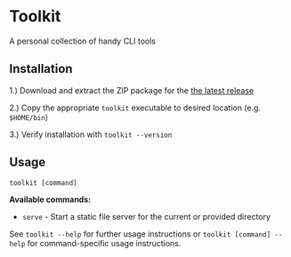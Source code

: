 # Toolkit

A personal collection of handy CLI tools

## Installation

1.) Download and extract the ZIP package for the
[the latest release](https://github.com/lukecjohnson/toolkit/releases/latest)

2.) Copy the appropriate `toolkit` executable to desired location
(e.g. `$HOME/bin`)

3.) Verify installation with `toolkit --version`

## Usage

```
toolkit [command]
```

**Available commands:**

- `serve` - Start a static file server for the current or provided directory

See `toolkit --help` for further usage instructions or
`toolkit [command] --help` for command-specific usage instructions.
